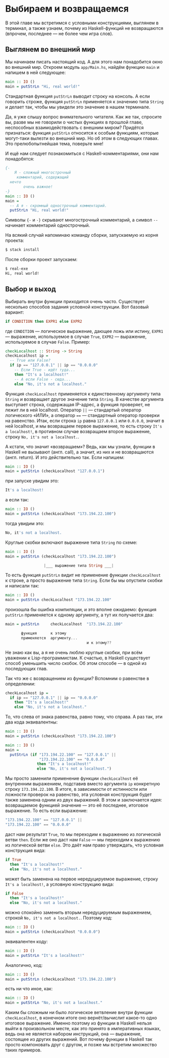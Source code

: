 # Выбираем и возвращаемся

В этой главе мы встретимся с условными конструкциями, выглянем в терминал, а также узнаем, почему из Haskell-функций не возвращаются (впрочем, последнее &mdash; не более чем игра слов).

## Выглянем во внешний мир

Мы начинаем писать настоящий код. А для этого нам понадобится окно во внешний мир. Откроем модуль `app/Main.hs`, найдём функцию `main` и напишем в ней следующее:

```haskell
main :: IO ()
main = putStrLn "Hi, real world!"
```

Стандартная функция `putStrLn` выводит строку на консоль. А если говорить строже, функция `putStrLn` применяется к значению типа `String` и делает так, чтобы мы увидели это значение в нашем терминале.

Да, я уже слышу вопрос внимательного читателя. Как же так, спросите вы, разве мы не говорили о чистых функциях в прошлой главе, неспособных взаимодействовать с внешним миром? Придётся признаться: функция `putStrLn` относится к особым функциям, которые могут-таки вылезти во внешний мир. Но об этом в следующих главах. Это прелюбопытнейшая тема, поверьте мне!

И ещё нам следует познакомиться с Haskell-комментариями, они нам понадобятся:

```haskell
{-
    Я - сложный многострочный
     комментарий, содержащий
  нечто
        очень важное!
-}
main :: IO ()
main =
  -- А я - скромный однострочный комментарий.
  putStrLn "Hi, real world!"
```

Символы `{-` и `-}` скрывают многострочный комментарий, а символ `--` начинает комментарий однострочный.

На всякий случай напоминаю команду сборки, запускаемую из корня проекта:

```bash
$ stack install
```

После сборки проект запускаем:

```bash
$ real-exe
Hi, real world!
```

## Выбор и выход

Выбирать внутри функции приходится очень часто. Существует несколько способов задания условной конструкции. Вот базовый вариант:

```haskell
if CONDITION then EXPR1 else EXPR2
```

где `CONDITION` &mdash; логическое выражение, дающее ложь или истину, `EXPR1` &mdash; выражение, используемое в случае `True`, `EXPR2` &mdash; выражение, используемое в случае `False`. Пример:

```haskell
checkLocalhost :: String -> String
checkLocalhost ip =
  -- True или False?
  if ip == "127.0.0.1" || ip == "0.0.0.0"
    -- Если True - идёт туда...
    then "It's a localhost!"
    -- А если False - сюда...
    else "No, it's not a localhost."
```

Функция `checkLocalhost` применяется к единственному аргументу типа `String` и возвращает другое значение типа `String`. В качестве аргумента выступает строка, содержащая IP-адрес, а функция проверяет, не лежит ли в ней localhost. Оператор `||` &mdash; стандартый оператор логического &laquo;ИЛИ&raquo;, а оператор `==` &mdash; стандартный оператор проверки на равенство. Итак, если строка `ip` равна `127.0.0.1` или `0.0.0.0`, значит в ней localhost, и мы возвращаем первое выражение, то есть строку `It's a localhost!`, в противном случае возвращаем второе выражение, строку `No, it's not a localhost.`.

А кстати, что значит &laquo;возвращаем&raquo;? Ведь, как мы узнали, функции в Haskell не вызывают (англ. call), а значит, из них и не возвращаются (англ. return). И это действительно так. Если напишем:

```haskell
main :: IO ()
main = putStrLn (checkLocalhost "127.0.0.1")
```

при запуске увидим это:

```bash
It's a localhost!
```

а если так:

```haskell
main :: IO ()
main = putStrLn (checkLocalhost "173.194.22.100")
```

тогда увидим это:

```bash
No, it's not a localhost.
```

Круглые скобки включают выражение типа `String` по схеме:

```haskell
main :: IO ()
main = putStrLn (checkLocalhost "173.194.22.100")

                 |___ выражение типа String ___|
```

То есть функция `putStrLn` видит не применение функции `checkLocalhost` к строке, а просто выражение типа `String`. Если бы мы опустили скобки и написали так:

```haskell
main :: IO ()
main = putStrLn checkLocalhost "173.194.22.100"
```

произошла бы ошибка компиляции, и это вполне ожидаемо: функция `putStrLn` применяется к одному аргументу, а тут их получается два:

```haskell
main = putStrLn     checkLocalhost  "173.194.22.100"

       функция      к этому
       применяется  аргументу...
                                    и к этому??
```

Не знаю как вы, а я не очень люблю круглые скобки, при всём уважении к Lisp-программистам. К счастью, в Haskell существует способ уменьшить число скобок. Об этом способе &mdash; в одной из последующих глав.

Так что же с возвращением из функции? Вспомним о равенстве в определении:

```haskell
checkLocalhost ip =
  if ip == "127.0.0.1" || ip == "0.0.0.0"
    then "It's a localhost!"
    else "No, it's not a localhost."
```

То, что слева от знака равенства, равно тому, что справа. А раз так, эти два кода эквивалентны:

```haskell
main :: IO ()
main = putStrLn (checkLocalhost "173.194.22.100")
```

```haskell
main :: IO ()
main =
  putStrLn (if "173.194.22.100" == "127.0.0.1" ||
               "173.194.22.100" == "0.0.0.0"
              then "It's a localhost!"
              else "No, it's not a localhost.")
```

Мы просто заменили применение функции `checkLocalhost` её внутренним выражением, подставив вместо аргумента `ip` конкретную строку `173.194.22.100`. В итоге, в зависимости от истинности или ложности проверок на равенство, эта условная конструкция будет также заменена одним из двух выражений. В этом и заключается идея: возвращаемое функцией значение &mdash; это её последнее, итоговое выражение. То есть если выражение:

```haskell
"173.194.22.100" == "127.0.0.1" ||
"173.194.22.100" == "0.0.0.0"
```

даст нам результат `True`, то мы переходим к выражению из логической ветви `then`. Если же оно даст нам `False` &mdash; мы переходим к выражению из логической ветви `else`. Это даёт нам право утверждать, что условная конструкция вида:

```haskell
if True
  then "It's a localhost!"
  else "No, it's not a localhost."
```

может быть заменена на первое нередуцируемое выражение, строку `It's a localhost!`, а условную конструкцию вида:

```haskell
if False
  then "It's a localhost!"
  else "No, it's not a localhost."
```

можно спокойно заменить вторым нередуцируемым выражением, строкой `No, it's not a localhost.`. Поэтому код:

```haskell
main :: IO ()
main = putStrLn (checkLocalhost "0.0.0.0")
```

эквивалентен коду:

```haskell
main :: IO ()
main = putStrLn "It's a localhost!"
```

Аналогично, код:

```haskell
main :: IO ()
main = putStrLn (checkLocalhost "173.194.22.100")
```

есть ни что иное, как:

```haskell
main :: IO ()
main = putStrLn "No, it's not a localhost."
```

Каким бы сложным ни было логическое ветвление внутри функции `checkLocalhost`, в конечном итоге оно вернёт/вычислит какое-то одно итоговое выражение. Именно поэтому из функции в Haskell нельзя выйти в произвольном месте, как это принято в императивных языках, ведь она не является набором инструкций, она &mdash; выражение, состоящее из других выражений. Вот почему функции в Haskell так просто компоновать друг с другом, и позже мы встретим множество таких примеров.

